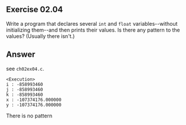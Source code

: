 ## Exercise 02.04
Write a program that declares several ```int``` and ```float``` variables--without initializing them--and then prints their values. Is there any pattern to the values? (Usually there isn't.)

## Answer
see ```ch02ex04.c```.

	<Execution>
    i : -858993460
    j : -858993460
    k : -858993460
    x : -107374176.000000
    y : -107374176.000000

There is no pattern
